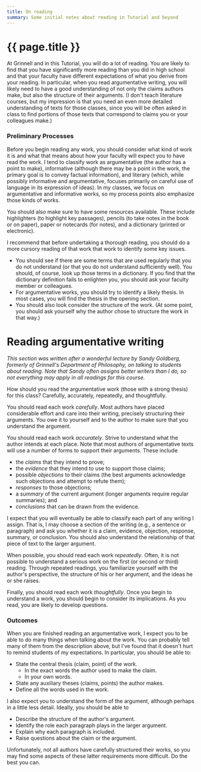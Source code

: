 ```yaml
---
title: On reading
summary: Some initial notes about reading in Tutorial and beyond
---
```

# {{ page.title }}

At Grinnell and in this Tutorial, you will do a lot of reading. You are likely to find that you have significantly more reading than you did in high school and that your faculty have different expectations of what you derive from your reading. In particular, when you read argumentative writing, you will likely need to have a good understanding of not only the claims authors make, but also the structure of their arguments. (I don't teach literature courses, but my impression is that you need an even more detailed understanding of texts for those classes, since you will be often asked in class to find portions of those texts that correspond to claims you or your colleagues make.)

### Preliminary Processes

Before you begin reading any work, you should consider what kind of work it is and what that means about how your faculty will expect you to have read the work. I tend to classify work as argumentative (the author has a point to make), informative (although there may be a point in the work, the primary goal is to convey factual information), and literary (which, while possibly informative and argumentative, focuses primarily on careful use of language in its expression of ideas). In my classes, we focus on argumentative and informative works, so my process points also emphasize those kinds of works.

You should also make sure to have some resources available. These include highlighters (to highlight key passages), pencils (to take notes in the book or on paper), paper or notecards (for notes), and a dictionary (printed or electronic).

I recommend that before undertaking a thorough reading, you should do a more cursory reading of that work that work to identify some key issues.

* You should see if there are some terms that are used regularly that you do not understand (or that you do not understand sufficiently well). You should, of course, look up those terms in a dictionary. If you find that the dictionary definition fails to enlighten you, you should ask your faculty member or colleagues.
* For argumentative works, you should try to identify a likely thesis. In most cases, you will find the thesis in the opening section.
* You should also look consider the structure of the work. (At some point, you should ask yourself why the author chose to structure the work in that way.)

# Reading argumentative writing

*This section was written after a wonderful lecture by Sandy Goldberg, formerly of Grinnell's Department of Philosophy, on talking to students about reading. Note that Sandy often assigns better writers than I do, so not everything may apply in all readings for this course.*

How should you read the argumentative work (those with a strong thesis) for this class? Carefully, accurately, repeatedly, and thoughtfully.

You should read each work *carefully*. Most authors have placed considerable effort and care into their writing, precisely structuring their arguments. You owe it to yourself and to the author to make sure that you understand the argument.

You should read each work *accurately*. Strive to understand what the author intends at each place. Note that most authors of argumentative texts will use a number of forms to support their arguments. These include

* the *claims* that they intend to prove;
* the *evidence* that they intend to use to support those claims;
* possible *objections* to their claims (the best arguments acknowledge such objections and attempt to refute them);
* *responses* to those objections;
* a *summary* of the current argument (longer arguments require regular summaries); and
* *conclusions* that can be drawn from the evidence.

I expect that you will eventually be able to classify each part of any writing I assign. That is, I may choose a section of the writing (e.g., a sentence or paragraph) and ask you whether it is a claim, evidence, objection, response, summary, or conclusion. You should also understand the relationship of that piece of text to the larger argument.

When possible, you should read each work *repeatedly*. Often, it is not possible to understand a serious work on the first (or second or third) reading. Through repeated readings, you familiarize yourself with the author's perspective, the structure of his or her argument, and the ideas he or she raises.

Finally, you should read each work *thoughtfully*. Once you begin to understand a work, you should begin to consider its implications. As you read, you are likely to develop questions.

### Outcomes

When you are finished reading an argumentative work, I expect you to be able to do many things when talking about the work. You can probably tell many of them from the description above, but I've found that it doesn't hurt to remind students of my expectations. In particular, you should be able to:

* State the central thesis (claim, point) of the work.
    * In the exact words the author used to make the claim.
    * In your own words.
* State any auxiliary theses (claims, points) the author makes.
* Define all the words used in the work.

I also expect you to understand the form of the argument, although perhaps in a little less detail. Ideally, you should be able to

* Describe the structure of the author's argument.
* Identify the role each paragraph plays in the larger argument.
* Explain why each paragraph is included.
* Raise questions about the claim or the argument.

Unfortunately, not all authors have carefully structured their works, so you may find some aspects of these latter requirements more difficult. Do the best you can.

